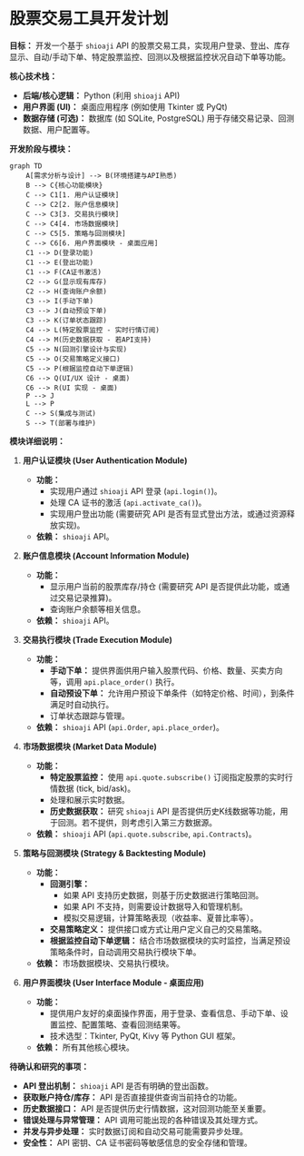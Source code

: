 # 股票交易工具开发计划

**目标：** 开发一个基于 `shioaji` API 的股票交易工具，实现用户登录、登出、库存显示、自动/手动下单、特定股票监控、回测以及根据监控状况自动下单等功能。

**核心技术栈：**
*   **后端/核心逻辑：** Python (利用 `shioaji` API)
*   **用户界面 (UI)：** 桌面应用程序 (例如使用 Tkinter 或 PyQt)
*   **数据存储 (可选)：** 数据库 (如 SQLite, PostgreSQL) 用于存储交易记录、回测数据、用户配置等。

**开发阶段与模块：**

```mermaid
graph TD
    A[需求分析与设计] --> B(环境搭建与API熟悉)
    B --> C{核心功能模块}
    C --> C1[1. 用户认证模块]
    C --> C2[2. 账户信息模块]
    C --> C3[3. 交易执行模块]
    C --> C4[4. 市场数据模块]
    C --> C5[5. 策略与回测模块]
    C --> C6[6. 用户界面模块 - 桌面应用]
    C1 --> D(登录功能)
    C1 --> E(登出功能)
    C1 --> F(CA证书激活)
    C2 --> G(显示现有库存)
    C2 --> H(查询账户余额)
    C3 --> I(手动下单)
    C3 --> J(自动预设下单)
    C3 --> K(订单状态跟踪)
    C4 --> L(特定股票监控 - 实时行情订阅)
    C4 --> M(历史数据获取 - 若API支持)
    C5 --> N(回测引擎设计与实现)
    C5 --> O(交易策略定义接口)
    C5 --> P(根据监控自动下单逻辑)
    C6 --> Q(UI/UX 设计 - 桌面)
    C6 --> R(UI 实现 - 桌面)
    P --> J
    L --> P
    C --> S(集成与测试)
    S --> T(部署与维护)
```

**模块详细说明：**

1.  **用户认证模块 (User Authentication Module)**
    *   **功能：**
        *   实现用户通过 `shioaji` API 登录 (`api.login()`)。
        *   处理 CA 证书的激活 (`api.activate_ca()`)。
        *   实现用户登出功能 (需要研究 API 是否有显式登出方法，或通过资源释放实现)。
    *   **依赖：** `shioaji` API。

2.  **账户信息模块 (Account Information Module)**
    *   **功能：**
        *   显示用户当前的股票库存/持仓 (需要研究 API 是否提供此功能，或通过交易记录推算)。
        *   查询账户余额等相关信息。
    *   **依赖：** `shioaji` API。

3.  **交易执行模块 (Trade Execution Module)**
    *   **功能：**
        *   **手动下单：** 提供界面供用户输入股票代码、价格、数量、买卖方向等，调用 `api.place_order()` 执行。
        *   **自动预设下单：** 允许用户预设下单条件（如特定价格、时间），到条件满足时自动执行。
        *   订单状态跟踪与管理。
    *   **依赖：** `shioaji` API (`api.Order`, `api.place_order`)。

4.  **市场数据模块 (Market Data Module)**
    *   **功能：**
        *   **特定股票监控：** 使用 `api.quote.subscribe()` 订阅指定股票的实时行情数据 (tick, bid/ask)。
        *   处理和展示实时数据。
        *   **历史数据获取：** 研究 `shioaji` API 是否提供历史K线数据等功能，用于回测。若不提供，则考虑引入第三方数据源。
    *   **依赖：** `shioaji` API (`api.quote.subscribe`, `api.Contracts`)。

5.  **策略与回测模块 (Strategy & Backtesting Module)**
    *   **功能：**
        *   **回测引擎：**
            *   如果 API 支持历史数据，则基于历史数据进行策略回测。
            *   如果 API 不支持，则需要设计数据导入和管理机制。
            *   模拟交易逻辑，计算策略表现（收益率、夏普比率等）。
        *   **交易策略定义：** 提供接口或方式让用户定义自己的交易策略。
        *   **根据监控自动下单逻辑：** 结合市场数据模块的实时监控，当满足预设策略条件时，自动调用交易执行模块下单。
    *   **依赖：** 市场数据模块、交易执行模块。

6.  **用户界面模块 (User Interface Module - 桌面应用)**
    *   **功能：**
        *   提供用户友好的桌面操作界面，用于登录、查看信息、手动下单、设置监控、配置策略、查看回测结果等。
        *   技术选型：Tkinter, PyQt, Kivy 等 Python GUI 框架。
    *   **依赖：** 所有其他核心模块。

**待确认和研究的事项：**

*   **API 登出机制：** `shioaji` API 是否有明确的登出函数。
*   **获取账户持仓/库存：** API 是否直接提供查询当前持仓的功能。
*   **历史数据接口：** API 是否提供历史行情数据，这对回测功能至关重要。
*   **错误处理与异常管理：** API 调用可能出现的各种错误及其处理方式。
*   **并发与异步处理：** 实时数据订阅和自动交易可能需要异步处理。
*   **安全性：** API 密钥、CA 证书密码等敏感信息的安全存储和管理。